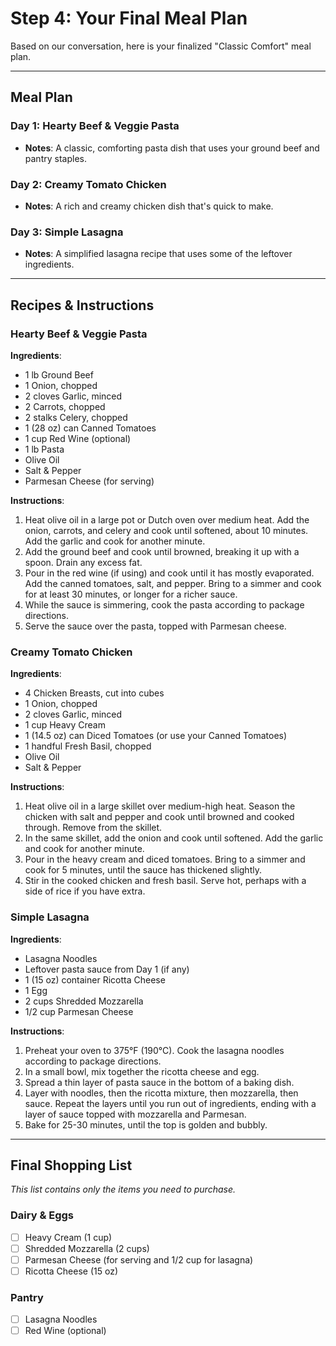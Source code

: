 # Step 4: Your Final Meal Plan

Based on our conversation, here is your finalized "Classic Comfort" meal plan.

---

## Meal Plan

### Day 1: Hearty Beef &amp; Veggie Pasta
- **Notes**: A classic, comforting pasta dish that uses your ground beef and pantry staples.

### Day 2: Creamy Tomato Chicken
- **Notes**: A rich and creamy chicken dish that's quick to make.

### Day 3: Simple Lasagna
- **Notes**: A simplified lasagna recipe that uses some of the leftover ingredients.

---

## Recipes &amp; Instructions

### Hearty Beef &amp; Veggie Pasta
**Ingredients**:
- 1 lb Ground Beef
- 1 Onion, chopped
- 2 cloves Garlic, minced
- 2 Carrots, chopped
- 2 stalks Celery, chopped
- 1 (28 oz) can Canned Tomatoes
- 1 cup Red Wine (optional)
- 1 lb Pasta
- Olive Oil
- Salt &amp; Pepper
- Parmesan Cheese (for serving)

**Instructions**:
1.  Heat olive oil in a large pot or Dutch oven over medium heat. Add the onion, carrots, and celery and cook until softened, about 10 minutes. Add the garlic and cook for another minute.
2.  Add the ground beef and cook until browned, breaking it up with a spoon. Drain any excess fat.
3.  Pour in the red wine (if using) and cook until it has mostly evaporated. Add the canned tomatoes, salt, and pepper. Bring to a simmer and cook for at least 30 minutes, or longer for a richer sauce.
4.  While the sauce is simmering, cook the pasta according to package directions.
5.  Serve the sauce over the pasta, topped with Parmesan cheese.

### Creamy Tomato Chicken
**Ingredients**:
- 4 Chicken Breasts, cut into cubes
- 1 Onion, chopped
- 2 cloves Garlic, minced
- 1 cup Heavy Cream
- 1 (14.5 oz) can Diced Tomatoes (or use your Canned Tomatoes)
- 1 handful Fresh Basil, chopped
- Olive Oil
- Salt &amp; Pepper

**Instructions**:
1.  Heat olive oil in a large skillet over medium-high heat. Season the chicken with salt and pepper and cook until browned and cooked through. Remove from the skillet.
2.  In the same skillet, add the onion and cook until softened. Add the garlic and cook for another minute.
3.  Pour in the heavy cream and diced tomatoes. Bring to a simmer and cook for 5 minutes, until the sauce has thickened slightly.
4.  Stir in the cooked chicken and fresh basil. Serve hot, perhaps with a side of rice if you have extra.

### Simple Lasagna
**Ingredients**:
- Lasagna Noodles
- Leftover pasta sauce from Day 1 (if any)
- 1 (15 oz) container Ricotta Cheese
- 1 Egg
- 2 cups Shredded Mozzarella
- 1/2 cup Parmesan Cheese

**Instructions**:
1.  Preheat your oven to 375°F (190°C). Cook the lasagna noodles according to package directions.
2.  In a small bowl, mix together the ricotta cheese and egg.
3.  Spread a thin layer of pasta sauce in the bottom of a baking dish.
4.  Layer with noodles, then the ricotta mixture, then mozzarella, then sauce. Repeat the layers until you run out of ingredients, ending with a layer of sauce topped with mozzarella and Parmesan.
5.  Bake for 25-30 minutes, until the top is golden and bubbly.

---

## Final Shopping List
*This list contains only the items you need to purchase.*

### Dairy &amp; Eggs
- [ ] Heavy Cream (1 cup)
- [ ] Shredded Mozzarella (2 cups)
- [ ] Parmesan Cheese (for serving and 1/2 cup for lasagna)
- [ ] Ricotta Cheese (15 oz)

### Pantry
- [ ] Lasagna Noodles
- [ ] Red Wine (optional)